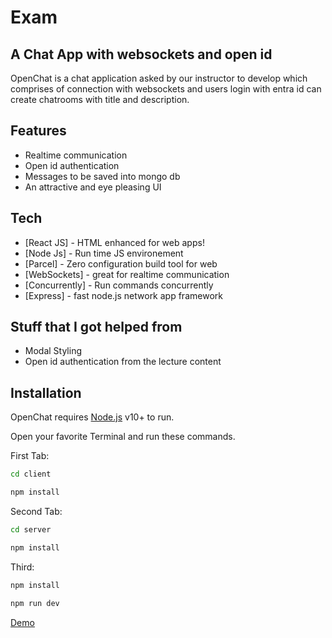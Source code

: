 # Exam
## A Chat App with websockets and open id 



OpenChat is a chat application asked by our instructor to develop which comprises of connection with websockets and users login with entra id can create chatrooms with title and description.



## Features

- Realtime communication
- Open id authentication
- Messages to be saved into mongo db
- An attractive and eye pleasing UI




## Tech



- [React JS] - HTML enhanced for web apps!
- [Node Js] - Run time JS environement
- [Parcel] - Zero configuration build tool for web
- [WebSockets] - great for realtime communication
- [Concurrently] - Run commands concurrently
- [Express] - fast node.js network app framework 

## Stuff that I got helped from 
- Modal Styling
- Open id authentication from the lecture content

## Installation

OpenChat requires [Node.js](https://nodejs.org/) v10+ to run.

Open your favorite Terminal and run these commands.

First Tab:

```sh
cd client
```
```sh
npm install
```

Second Tab:

```sh
cd server
```
```sh
npm install
```
Third:

```sh
npm install 
```
```sh
npm run dev
```
[Demo](https://openchat-4bfb4f680def.herokuapp.com/)
